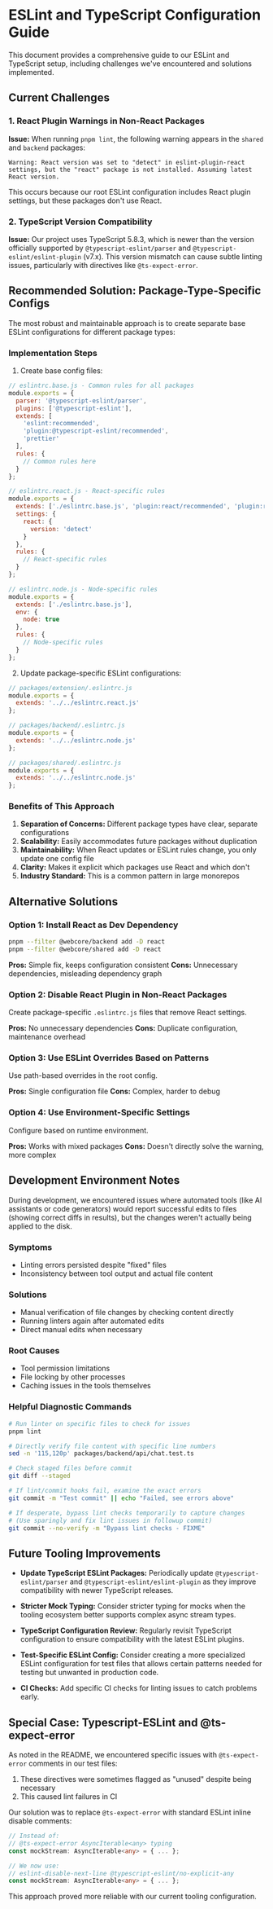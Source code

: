 # ESLint and TypeScript Configuration Guide

This document provides a comprehensive guide to our ESLint and TypeScript setup, including challenges we've encountered and solutions implemented.

## Current Challenges

### 1. React Plugin Warnings in Non-React Packages

**Issue:** When running `pnpm lint`, the following warning appears in the `shared` and `backend` packages:

```
Warning: React version was set to "detect" in eslint-plugin-react settings, but the "react" package is not installed. Assuming latest React version.
```

This occurs because our root ESLint configuration includes React plugin settings, but these packages don't use React.

### 2. TypeScript Version Compatibility

**Issue:** Our project uses TypeScript 5.8.3, which is newer than the version officially supported by `@typescript-eslint/parser` and `@typescript-eslint/eslint-plugin` (v7.x). This version mismatch can cause subtle linting issues, particularly with directives like `@ts-expect-error`.

## Recommended Solution: Package-Type-Specific Configs

The most robust and maintainable approach is to create separate base ESLint configurations for different package types:

### Implementation Steps

1. Create base config files:

```js
// eslintrc.base.js - Common rules for all packages
module.exports = {
  parser: '@typescript-eslint/parser',
  plugins: ['@typescript-eslint'],
  extends: [
    'eslint:recommended',
    'plugin:@typescript-eslint/recommended',
    'prettier'
  ],
  rules: {
    // Common rules here
  }
};

// eslintrc.react.js - React-specific rules
module.exports = {
  extends: ['./eslintrc.base.js', 'plugin:react/recommended', 'plugin:react-hooks/recommended'],
  settings: {
    react: {
      version: 'detect'
    }
  },
  rules: {
    // React-specific rules
  }
};

// eslintrc.node.js - Node-specific rules
module.exports = {
  extends: ['./eslintrc.base.js'],
  env: {
    node: true
  },
  rules: {
    // Node-specific rules
  }
};
```

2. Update package-specific ESLint configurations:

```js
// packages/extension/.eslintrc.js
module.exports = {
  extends: '../../eslintrc.react.js'
};

// packages/backend/.eslintrc.js
module.exports = {
  extends: '../../eslintrc.node.js'
};

// packages/shared/.eslintrc.js
module.exports = {
  extends: '../../eslintrc.node.js'
};
```

### Benefits of This Approach

1. **Separation of Concerns:** Different package types have clear, separate configurations
2. **Scalability:** Easily accommodates future packages without duplication
3. **Maintainability:** When React updates or ESLint rules change, you only update one config file
4. **Clarity:** Makes it explicit which packages use React and which don't
5. **Industry Standard:** This is a common pattern in large monorepos

## Alternative Solutions

### Option 1: Install React as Dev Dependency

```bash
pnpm --filter @webcore/backend add -D react
pnpm --filter @webcore/shared add -D react
```

**Pros:** Simple fix, keeps configuration consistent
**Cons:** Unnecessary dependencies, misleading dependency graph

### Option 2: Disable React Plugin in Non-React Packages

Create package-specific `.eslintrc.js` files that remove React settings.

**Pros:** No unnecessary dependencies
**Cons:** Duplicate configuration, maintenance overhead

### Option 3: Use ESLint Overrides Based on Patterns

Use path-based overrides in the root config.

**Pros:** Single configuration file
**Cons:** Complex, harder to debug

### Option 4: Use Environment-Specific Settings

Configure based on runtime environment.

**Pros:** Works with mixed packages
**Cons:** Doesn't directly solve the warning, more complex

## Development Environment Notes

During development, we encountered issues where automated tools (like AI assistants or code generators) would report successful edits to files (showing correct diffs in results), but the changes weren't actually being applied to the disk.

### Symptoms
- Linting errors persisted despite "fixed" files
- Inconsistency between tool output and actual file content

### Solutions
- Manual verification of file changes by checking content directly
- Running linters again after automated edits
- Direct manual edits when necessary

### Root Causes
- Tool permission limitations
- File locking by other processes
- Caching issues in the tools themselves

### Helpful Diagnostic Commands

```bash
# Run linter on specific files to check for issues
pnpm lint

# Directly verify file content with specific line numbers
sed -n '115,120p' packages/backend/api/chat.test.ts

# Check staged files before commit
git diff --staged

# If lint/commit hooks fail, examine the exact errors
git commit -m "Test commit" || echo "Failed, see errors above"

# If desperate, bypass lint checks temporarily to capture changes
# (Use sparingly and fix lint issues in followup commit)
git commit --no-verify -m "Bypass lint checks - FIXME" 
```

## Future Tooling Improvements

- **Update TypeScript ESLint Packages:** Periodically update `@typescript-eslint/parser` and `@typescript-eslint/eslint-plugin` as they improve compatibility with newer TypeScript releases.

- **Stricter Mock Typing:** Consider stricter typing for mocks when the tooling ecosystem better supports complex async stream types.

- **TypeScript Configuration Review:** Regularly revisit TypeScript configuration to ensure compatibility with the latest ESLint plugins.

- **Test-Specific ESLint Config:** Consider creating a more specialized ESLint configuration for test files that allows certain patterns needed for testing but unwanted in production code.

- **CI Checks:** Add specific CI checks for linting issues to catch problems early.

## Special Case: Typescript-ESLint and @ts-expect-error

As noted in the README, we encountered specific issues with `@ts-expect-error` comments in our test files:

1. These directives were sometimes flagged as "unused" despite being necessary
2. This caused lint failures in CI

Our solution was to replace `@ts-expect-error` with standard ESLint inline disable comments:

```typescript
// Instead of:
// @ts-expect-error AsyncIterable<any> typing
const mockStream: AsyncIterable<any> = { ... };

// We now use:
// eslint-disable-next-line @typescript-eslint/no-explicit-any
const mockStream: AsyncIterable<any> = { ... };
```

This approach proved more reliable with our current tooling configuration. 